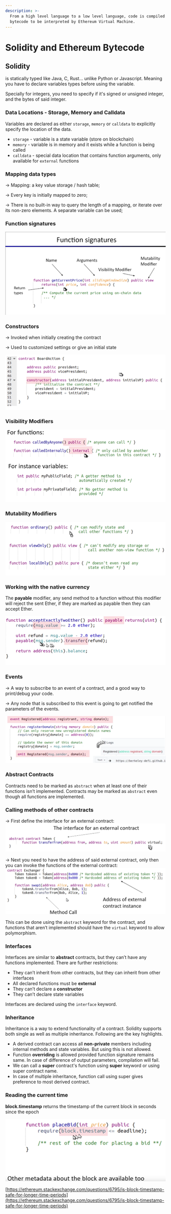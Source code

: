 ```yaml
---
description: >-
  From a high level language to a low level language, code is compiled to
  bytecode to be interpreted by Ethereum Virtual Machine.
---
```


# Solidity and Ethereum Bytecode

## Solidity

is statically typed like Java, C, Rust... unlike Python or Javascript. Meaning you have to declare variables types before using the variable.

Specially for integers, you need to specify if it's signed or unsigned integer, and the bytes of said integer.



### Data Locations - Storage, Memory and Calldata

Variables are declared as either `storage`, `memory` or `calldata` to explicitly specify the location of the data.

* `storage` - variable is a state variable (store on blockchain)
* `memory` - variable is in memory and it exists while a function is being called
* `calldata` - special data location that contains function arguments, only available for `external` functions

### Mapping data types

\-> Mapping: a key value storage / hash table;

\-> Every key is initially mapped to zero;

\-> There is no built-in way to query the length of a mapping, or iterate over its non-zero elements. A separate variable can be used;

### Function signatures

![](<../../.gitbook/assets/imagem (6) (1) (1) (1) (1) (1).png>)

### Constructors

\-> Invoked when initially creating the contract

\-> Used to customized settings or give an initial state

![](<../../.gitbook/assets/imagem (2) (1) (1) (1).png>)

### Visibility Modifiers

![](<../../.gitbook/assets/imagem (5) (1) (1) (1).png>)

### Mutability Modifiers

![](<../../.gitbook/assets/imagem (8) (1) (1) (1).png>)

### Working with the native currency

The **payable** modifier, any send method to a function without this modifier will reject the sent Ether, if they are marked as payable then they can accept Ether.

![](<../../.gitbook/assets/imagem (3) (1) (1).png>)

### Events

\-> A way to subscribe to an event of a contract, and a good way to print/debug your code.

\-> Any node that is subscribed to this event is going to get notified the parameters of the events.

![](<../../.gitbook/assets/imagem (1) (1).png>)

### Abstract Contracts <a href="#6c90" id="6c90"></a>

Contracts need to be marked as `abstract` when at least one of their functions isn’t implemented. Contracts may be marked as `abstract` even though all functions are implemented.

### Calling methods of other contracts

\-> First define the interface for an external contract: ![](<../../.gitbook/assets/imagem (7) (1) (1) (1) (1).png>)

\-> Next you need to have the address of said external contract, only then you can invoke the functions of the external contract: ![](<../../.gitbook/assets/imagem (3) (1) (1) (1).png>)

This can be done using the `abstract` keyword for the contract, and functions that aren’t implemented should have the `virtual` keyword to allow polymorphism.

### Interfaces <a href="#8039" id="8039"></a>

Interfaces are similar to **abstract** contracts, but they can’t have any functions implemented. There are further restrictions:

* They can’t inherit from other contracts, but they can inherit from other interfaces
* All declared functions must be **external**
* They can’t declare a **constructor**
* They can’t declare state variables

Interfaces are declared using the `interface` keyword.

### Inheritance

Inheritance is a way to extend functionality of a contract. Solidity supports both single as well as multiple inheritance. Following are the key highlights.

* A derived contract can access all **non-private** members including internal methods and state variables. But using this is not allowed.
* Function **overriding** is allowed provided function signature remains same. In case of difference of output parameters, compilation will fail.
* We can call a **super** contract's function using **super** keyword or using super contract name.
* In case of multiple inheritance, function call using super gives preference to most derived contract.

### Reading the current time

**block.timestamp** returns the timestamp of the current block in seconds since the epoch

![](<../../.gitbook/assets/imagem (6) (1) (1) (1) (1).png>)

[https://ethereum.stackexchange.com/questions/6795/is-block-timestamp-safe-for-longer-time-periods](https://ethereum.stackexchange.com/questions/6795/is-block-timestamp-safe-for-longer-time-periods)

###

### &#x20;<a href="#8039" id="8039"></a>

